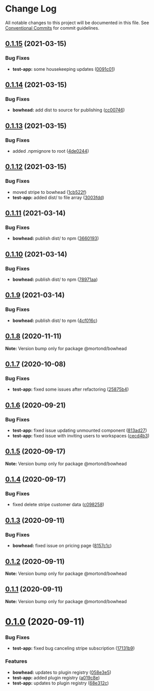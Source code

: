 # Change Log

All notable changes to this project will be documented in this file.
See [Conventional Commits](https://conventionalcommits.org) for commit guidelines.

## [0.1.15](https://github.com/daithimorton/bowhead/compare/@mortond/bowhead@0.1.14...@mortond/bowhead@0.1.15) (2021-03-15)


### Bug Fixes

* **test-app:** some housekeeping updates ([0091c01](https://github.com/daithimorton/bowhead/commit/0091c01afd68fb7555335f66811be7f723fc3cb1))





## [0.1.14](https://github.com/daithimorton/bowhead/compare/@mortond/bowhead@0.1.13...@mortond/bowhead@0.1.14) (2021-03-15)


### Bug Fixes

* **bowhead:** add dist to source for publishing ([cc00746](https://github.com/daithimorton/bowhead/commit/cc00746051cfa75ba7f034e214784eb9f4eb987b))





## [0.1.13](https://github.com/daithimorton/bowhead/compare/@mortond/bowhead@0.1.12...@mortond/bowhead@0.1.13) (2021-03-15)


### Bug Fixes

* added .npmignore to root ([4de0244](https://github.com/daithimorton/bowhead/commit/4de02440cbaea655553748fd5c1110052dc882f0))





## [0.1.12](https://github.com/daithimorton/bowhead/compare/@mortond/bowhead@0.1.11...@mortond/bowhead@0.1.12) (2021-03-15)


### Bug Fixes

* moved stripe to bowhead ([1cb522f](https://github.com/daithimorton/bowhead/commit/1cb522fc9757207ef7d65ee5ee24d9e36add1d2c))
* **test-app:** added dist/ to file array ([3003fdd](https://github.com/daithimorton/bowhead/commit/3003fdd5cec69e08e0036564915657101194871c))





## [0.1.11](https://github.com/daithimorton/bowhead/compare/@mortond/bowhead@0.1.10...@mortond/bowhead@0.1.11) (2021-03-14)


### Bug Fixes

* **bowhead:** publish dist/ to npm ([3660193](https://github.com/daithimorton/bowhead/commit/3660193ed8ddbcfe285fd6b3890aa2496f424dd7))





## [0.1.10](https://github.com/daithimorton/bowhead/compare/@mortond/bowhead@0.1.9...@mortond/bowhead@0.1.10) (2021-03-14)


### Bug Fixes

* **bowhead:** publish dist/ to npm ([78971aa](https://github.com/daithimorton/bowhead/commit/78971aa104941060788ef4635ec85c51aec9b2c7))





## [0.1.9](https://github.com/daithimorton/bowhead/compare/@mortond/bowhead@0.1.8...@mortond/bowhead@0.1.9) (2021-03-14)


### Bug Fixes

* **bowhead:** publish dist/ to npm ([4cf016c](https://github.com/daithimorton/bowhead/commit/4cf016c4422c787c8dd4edd8e09c014c668c4b4c))





## [0.1.8](https://github.com/daithimorton/bowhead/compare/@mortond/bowhead@0.1.7...@mortond/bowhead@0.1.8) (2020-11-11)

**Note:** Version bump only for package @mortond/bowhead





## [0.1.7](https://github.com/daithimorton/bowhead/compare/@mortond/bowhead@0.1.6...@mortond/bowhead@0.1.7) (2020-10-08)


### Bug Fixes

* **test-app:** fixed some issues after refactoring ([25875b4](https://github.com/daithimorton/bowhead/commit/25875b48bd310fd08c98ba31fe1eead067ecddf4))





## [0.1.6](https://github.com/daithimorton/bowhead/compare/@mortond/bowhead@0.1.5...@mortond/bowhead@0.1.6) (2020-09-21)


### Bug Fixes

* **test-app:** fixed issue updating unmounted component ([813ad27](https://github.com/daithimorton/bowhead/commit/813ad27614d66345ba34a4fe95d862da84d3cde5))
* **test-app:** fixed issue with inviting users to workspaces ([cecd4b3](https://github.com/daithimorton/bowhead/commit/cecd4b3f6e805f7f5e811b78cff4d8c0afe8e27f))





## [0.1.5](https://github.com/daithimorton/bowhead/compare/@mortond/bowhead@0.1.4...@mortond/bowhead@0.1.5) (2020-09-17)

**Note:** Version bump only for package @mortond/bowhead





## [0.1.4](https://github.com/daithimorton/bowhead/compare/@mortond/bowhead@0.1.3...@mortond/bowhead@0.1.4) (2020-09-17)


### Bug Fixes

* fixed delete stripe customer data ([c098258](https://github.com/daithimorton/bowhead/commit/c0982583ee4856b26b49e90419fcb1f1cf3c3d13))





## [0.1.3](https://github.com/daithimorton/bowhead/compare/@mortond/bowhead@0.1.2...@mortond/bowhead@0.1.3) (2020-09-11)


### Bug Fixes

* **bowhead:** fixed issue on pricing page ([8157c1c](https://github.com/daithimorton/bowhead/commit/8157c1cadbad63b74bd208bb86f716ebfc5ed95e))





## [0.1.2](https://github.com/daithimorton/bowhead/compare/@mortond/bowhead@0.1.1...@mortond/bowhead@0.1.2) (2020-09-11)

**Note:** Version bump only for package @mortond/bowhead





## [0.1.1](https://github.com/daithimorton/bowhead/compare/@mortond/bowhead@0.1.0...@mortond/bowhead@0.1.1) (2020-09-11)

**Note:** Version bump only for package @mortond/bowhead





# [0.1.0](https://github.com/daithimorton/bowhead/compare/@mortond/bowhead@0.0.11...@mortond/bowhead@0.1.0) (2020-09-11)


### Bug Fixes

* **test-app:** fixed bug canceling stripe subscription ([17131b9](https://github.com/daithimorton/bowhead/commit/17131b921dc9aa56682d1457dfebf8617c81fd7b))


### Features

* **bowhead:** updates to plugin registry ([058e3e5](https://github.com/daithimorton/bowhead/commit/058e3e53b3d9d09b8550b175fb6f0d95079063ff))
* **test-app:** added plugin registry ([a019c8e](https://github.com/daithimorton/bowhead/commit/a019c8e3fd57a4ce7dee0dd977cea04e3c03db93))
* **test-app:** updates to plugin registry ([68e312c](https://github.com/daithimorton/bowhead/commit/68e312cb42304f2e229dd8c309d1be3afc602a6f))
